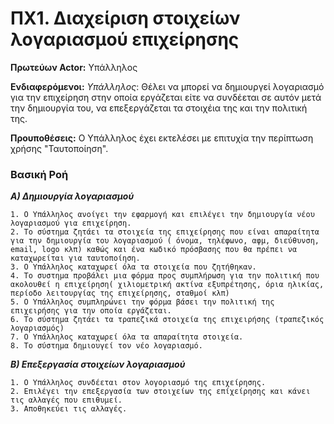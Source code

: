 ﻿# ΠΧ1. Διαχείριση στοιχείων λογαριασμού επιχείρησης

**Πρωτεύων Actor:** Υπάλληλος

**Ενδιαφερόμενοι:**
*Υπάλληλος*: Θέλει να μπορεί να δημιουργεί λογαριασμό για την επιχείρηση στην οποία εργάζεται είτε να συνδέεται σε αυτόν μετά την δημιουργία του, να επεξεργάζεται τα στοιχέια της και την πολιτική της.

**Προυποθέσεις:** Ο Υπάλληλος έχει εκτελέσει με επιτυχία την περίπτωση χρήσης "Ταυτοποίηση".
### Βασική Ροή

***Α) Δημιουργία λογαριασμού***

	1. Ο Υπάλληλος ανοίγει την εφαρμογή και επιλέγει την δημιουργία νέου λογαριασμού για επιχείρηση.
	2. Το σύστημα ζητάει τα στοιχεία της επιχείρησης που είναι απαραίτητα για την δημιουργία του λογαριασμού ( όνομα, τηλέφωνο, αφμ, διεύθυνση, email, logo κλπ) καθώς και ένα κωδικό πρόσβασης που θα πρέπει να καταχωρείται για ταυτοποίηση.
	3. Ο Υπάλληλος καταχωρεί όλα τα στοιχεία που ζητήθηκαν.
	4. Το συστημα προβάλει μια φόρμα προς συμπλήρωση για την πολιτική που ακολουθεί η επιχείρηση( χιλιομετρική ακτίνα εξυπρέτησης, όρια ηλικίας, περίοδο λειτουργίας της επιχείρησης, σταθμοί κλπ)
	5. Ο Υπάλληλος συμπληρώνει την φόρμα βάσει την πολιτική της επιχειρήσης για την οποία εργάζεται.
	6. Το σύστημα ζητάει τα τραπεζικά στοιχεία της επιχειρήσης (τραπεζικός λογαριασμός)
	7. Ο Υπάλληλος καταχωρεί όλα τα απαραίτητα στοιχεία.
	8. Το σύστημα δημιουγεί τον νέο λογαριασμό.

***Β) Επεξεργασία στοιχείων λογαριασμού***

	1. Ο Υπάλληλος συνδέεται στον λογοριασμό της επιχείρησης.
	2. Επιλέγει την επεξεργασία των στοιχείων της επίχείρησης και κάνει τις αλλαγές που επιθυμεί.
	3. Αποθηκεύει τις αλλαγές.
